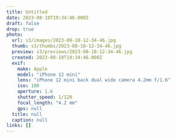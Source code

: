```yaml
---
title: Untitled
date: 2023-08-18T19:34:46.000Z
draft: false
drop: true
photo:
  url: s3/images/2023-08-18-12-34-46.jpg
  thumb: s3/thumbs/2023-08-18-12-34-46.jpg
  preview: s3/previews/2023-08-18-12-34-46.jpg
  created: 2023-08-18T19:34:46.000Z
  exif:
    make: Apple
    model: "iPhone 12 mini"
    lens: "iPhone 12 mini back dual wide camera 4.2mm f/1.6"
    iso: 100
    aperture: 1.6
    shutter_speed: 1/120
    focal_length: "4.2 mm"
    gps: null
  title: null
  caption: null
links: []
---
```

